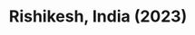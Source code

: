 ---
layout: photos
title: Rishikesh, India (2023)
camera: Fujifilm X100F
images:
  - https://photos.danishpraka.sh/Rishikesh/XYqJstXkJNg.webp
  - https://photos.danishpraka.sh/Rishikesh/tRIJ6jGQ1xY.webp
  - https://photos.danishpraka.sh/Rishikesh/t4pUlNu8WNc.webp
  - https://photos.danishpraka.sh/Rishikesh/QPmHXtreSOw.webp
  - https://photos.danishpraka.sh/Rishikesh/Ou1hdpaqAwM.webp
  - https://photos.danishpraka.sh/Rishikesh/o9QpQa8aEpc.webp
  - https://photos.danishpraka.sh/Rishikesh/nf3tMLSQkEw.webp
  - https://photos.danishpraka.sh/Rishikesh/N0Nn_aT_ZSw.webp
  - https://photos.danishpraka.sh/Rishikesh/mheXr8rb6o.webp
  - https://photos.danishpraka.sh/Rishikesh/hzPIoqQxX8.webp
  - https://photos.danishpraka.sh/Rishikesh/hiAYOCSnyDo.webp
  - https://photos.danishpraka.sh/Rishikesh/Fyb9rmqI6M.webp
  - https://photos.danishpraka.sh/Rishikesh/eN78U0SvSYM.webp
  - https://photos.danishpraka.sh/Rishikesh/BCZrcuPH6CY.webp
  - https://photos.danishpraka.sh/Rishikesh/9gHN5m4Zs.webp
  - https://photos.danishpraka.sh/Rishikesh/4a9JOVcuE38.webp
  - https://photos.danishpraka.sh/Rishikesh/0jUm6fnFJ0Q.webp
  - https://photos.danishpraka.sh/Rishikesh/_78ywUqInwA.webp
---